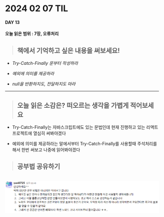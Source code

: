 # **2024 02 07 TIL**

#### **DAY 13** &nbsp;

**오늘 읽은 범위 : 7장, 오류처리**

> ## 책에서 기억하고 싶은 내용을 써보세요!

- _Try-Catch-Finally 문부터 작성하라_

- _예외에 의미를 제공하라_

- _null을 반환하지도, 전달하지도 마라_

---

> ## 오늘 읽은 소감은? 떠오르는 생각을 가볍게 적어보세요

- Try-Catch-Finally는 자바스크립트에도 있는 문법인데 현재 진행하고 있는 리액트 프로젝트에 열심히 써봐야겠다
  &nbsp;

- 예외에 의미를 제공하라는 말에서부터 Try-Catch-Finally를 사용할때 주석처리를 해서 한번 써보고 나중에 읽어봐야겠다

> ## 공부법 공유하기

&nbsp;
![공부법 공유하기](image/공부법.png)
